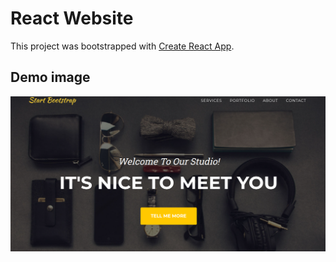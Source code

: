 # React Website

This project was bootstrapped with [Create React App](https://github.com/facebook/create-react-app).

## Demo image

<img src="react-website.png" alt="drawing" width="600"/>


